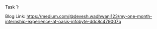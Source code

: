 Task 1:

Blog Link: https://medium.com/@devesh.wadhwani123/my-one-month-internship-experience-at-oasis-infobyte-ddc8c479007b
